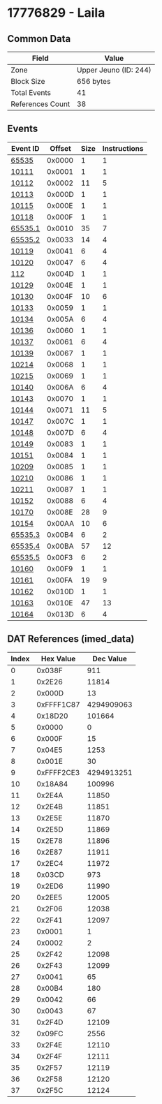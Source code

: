 # 17776829 - Laila

## Common Data

| Field            | Value                 |
|------------------|-----------------------|
| Zone             | Upper Jeuno (ID: 244) |
| Block Size       | 656 bytes             |
| Total Events     | 41                    |
| References Count | 38                    |

## Events

| Event ID                | Offset   |   Size |   Instructions |
|-------------------------|----------|--------|----------------|
| [65535](./65535.md)     | 0x0000   |      1 |              1 |
| [10111](./10111.md)     | 0x0001   |      1 |              1 |
| [10112](./10112.md)     | 0x0002   |     11 |              5 |
| [10113](./10113.md)     | 0x000D   |      1 |              1 |
| [10115](./10115.md)     | 0x000E   |      1 |              1 |
| [10118](./10118.md)     | 0x000F   |      1 |              1 |
| [65535.1](./65535.1.md) | 0x0010   |     35 |              7 |
| [65535.2](./65535.2.md) | 0x0033   |     14 |              4 |
| [10119](./10119.md)     | 0x0041   |      6 |              4 |
| [10120](./10120.md)     | 0x0047   |      6 |              4 |
| [112](./112.md)         | 0x004D   |      1 |              1 |
| [10129](./10129.md)     | 0x004E   |      1 |              1 |
| [10130](./10130.md)     | 0x004F   |     10 |              6 |
| [10133](./10133.md)     | 0x0059   |      1 |              1 |
| [10134](./10134.md)     | 0x005A   |      6 |              4 |
| [10136](./10136.md)     | 0x0060   |      1 |              1 |
| [10137](./10137.md)     | 0x0061   |      6 |              4 |
| [10139](./10139.md)     | 0x0067   |      1 |              1 |
| [10214](./10214.md)     | 0x0068   |      1 |              1 |
| [10215](./10215.md)     | 0x0069   |      1 |              1 |
| [10140](./10140.md)     | 0x006A   |      6 |              4 |
| [10143](./10143.md)     | 0x0070   |      1 |              1 |
| [10144](./10144.md)     | 0x0071   |     11 |              5 |
| [10147](./10147.md)     | 0x007C   |      1 |              1 |
| [10148](./10148.md)     | 0x007D   |      6 |              4 |
| [10149](./10149.md)     | 0x0083   |      1 |              1 |
| [10151](./10151.md)     | 0x0084   |      1 |              1 |
| [10209](./10209.md)     | 0x0085   |      1 |              1 |
| [10210](./10210.md)     | 0x0086   |      1 |              1 |
| [10211](./10211.md)     | 0x0087   |      1 |              1 |
| [10152](./10152.md)     | 0x0088   |      6 |              4 |
| [10170](./10170.md)     | 0x008E   |     28 |              9 |
| [10154](./10154.md)     | 0x00AA   |     10 |              6 |
| [65535.3](./65535.3.md) | 0x00B4   |      6 |              2 |
| [65535.4](./65535.4.md) | 0x00BA   |     57 |             12 |
| [65535.5](./65535.5.md) | 0x00F3   |      6 |              2 |
| [10160](./10160.md)     | 0x00F9   |      1 |              1 |
| [10161](./10161.md)     | 0x00FA   |     19 |              9 |
| [10162](./10162.md)     | 0x010D   |      1 |              1 |
| [10163](./10163.md)     | 0x010E   |     47 |             13 |
| [10164](./10164.md)     | 0x013D   |      6 |              4 |

## DAT References (imed_data)

|   Index | Hex Value   |   Dec Value |
|---------|-------------|-------------|
|       0 | 0x038F      |         911 |
|       1 | 0x2E26      |       11814 |
|       2 | 0x000D      |          13 |
|       3 | 0xFFFF1C87  |  4294909063 |
|       4 | 0x18D20     |      101664 |
|       5 | 0x0000      |           0 |
|       6 | 0x000F      |          15 |
|       7 | 0x04E5      |        1253 |
|       8 | 0x001E      |          30 |
|       9 | 0xFFFF2CE3  |  4294913251 |
|      10 | 0x18A84     |      100996 |
|      11 | 0x2E4A      |       11850 |
|      12 | 0x2E4B      |       11851 |
|      13 | 0x2E5E      |       11870 |
|      14 | 0x2E5D      |       11869 |
|      15 | 0x2E78      |       11896 |
|      16 | 0x2E87      |       11911 |
|      17 | 0x2EC4      |       11972 |
|      18 | 0x03CD      |         973 |
|      19 | 0x2ED6      |       11990 |
|      20 | 0x2EE5      |       12005 |
|      21 | 0x2F06      |       12038 |
|      22 | 0x2F41      |       12097 |
|      23 | 0x0001      |           1 |
|      24 | 0x0002      |           2 |
|      25 | 0x2F42      |       12098 |
|      26 | 0x2F43      |       12099 |
|      27 | 0x0041      |          65 |
|      28 | 0x00B4      |         180 |
|      29 | 0x0042      |          66 |
|      30 | 0x0043      |          67 |
|      31 | 0x2F4D      |       12109 |
|      32 | 0x09FC      |        2556 |
|      33 | 0x2F4E      |       12110 |
|      34 | 0x2F4F      |       12111 |
|      35 | 0x2F57      |       12119 |
|      36 | 0x2F58      |       12120 |
|      37 | 0x2F5C      |       12124 |
